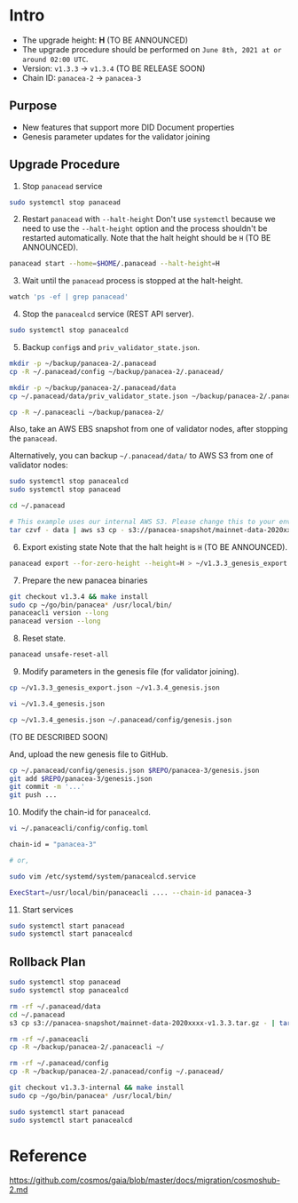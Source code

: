 # Intro

- The upgrade height: **H** (TO BE ANNOUNCED)
- The upgrade procedure should be performed on `June 8th, 2021 at or around 02:00 UTC`.
- Version: `v1.3.3` -> `v1.3.4` (TO BE RELEASE SOON)
- Chain ID: `panacea-2` -> `panacea-3`


## Purpose

- New features that support more DID Document properties
- Genesis parameter updates for the validator joining


## Upgrade Procedure

1. Stop `panacead` service
```bash
sudo systemctl stop panacead
```

2. Restart `panacead` with `--halt-height`
Don't use `systemctl` because we need to use the `--halt-height` option and the process shouldn't be restarted automatically.
Note that the halt height should be `H` (TO BE ANNOUNCED).
```bash
panacead start --home=$HOME/.panacead --halt-height=H
```

3. Wait until the `panacead` process is stopped at the halt-height.
```bash
watch 'ps -ef | grep panacead'
```

4. Stop the `panacealcd` service (REST API server).
```bash
sudo systemctl stop panacealcd
```

5. Backup `config`s and `priv_validator_state.json`.

```bash
mkdir -p ~/backup/panacea-2/.panacead
cp -R ~/.panacead/config ~/backup/panacea-2/.panacead/

mkdir -p ~/backup/panacea-2/.panacead/data
cp ~/.panacead/data/priv_validator_state.json ~/backup/panacea-2/.panacead/data

cp -R ~/.panaceacli ~/backup/panacea-2/
```

Also, take an AWS EBS snapshot from one of validator nodes, after stopping the `panacead`.

Alternatively, you can backup `~/.panacead/data/` to AWS S3 from one of validator nodes:
```bash
sudo systemctl stop panacealcd
sudo systemctl stop panacead

cd ~/.panacead

# This example uses our internal AWS S3. Please change this to your environment.
tar czvf - data | aws s3 cp - s3://panacea-snapshot/mainnet-data-2020xxxx-v1.3.3.tar.gz
```

6. Export existing state
Note that the halt height is `H` (TO BE ANNOUNCED).
```bash
panacead export --for-zero-height --height=H > ~/v1.3.3_genesis_export.json
```

7. Prepare the new panacea binaries
```bash
git checkout v1.3.4 && make install
sudo cp ~/go/bin/panacea* /usr/local/bin/
panaceacli version --long
panacead version --long
```

8. Reset state.
```bash
panacead unsafe-reset-all
```

9. Modify parameters in the genesis file (for validator joining).
```bash
cp ~/v1.3.3_genesis_export.json ~/v1.3.4_genesis.json

vi ~/v1.3.4_genesis.json

cp ~/v1.3.4_genesis.json ~/.panacead/config/genesis.json
```
(TO BE DESCRIBED SOON)

And, upload the new genesis file to GitHub.
```bash
cp ~/.panacead/config/genesis.json $REPO/panacea-3/genesis.json
git add $REPO/panacea-3/genesis.json
git commit -m '...'
git push ...
```

10. Modify the chain-id for `panacealcd`.
```bash
vi ~/.panaceacli/config/config.toml

chain-id = "panacea-3"

# or,

sudo vim /etc/systemd/system/panacealcd.service

ExecStart=/usr/local/bin/panaceacli .... --chain-id panacea-3
```

11. Start services

```bash
sudo systemctl start panacead
sudo systemctl start panacealcd
```


## Rollback Plan

```bash
sudo systemctl stop panacead
sudo systemctl stop panacealcd

rm -rf ~/.panacead/data
cd ~/.panacead
s3 cp s3://panacea-snapshot/mainnet-data-2020xxxx-v1.3.3.tar.gz - | tar -xzv

rm -rf ~/.panaceacli
cp -R ~/backup/panacea-2/.panaceacli ~/

rm -rf ~/.panacead/config
cp -R ~/backup/panacea-2/.panacead/config ~/.panacead/

git checkout v1.3.3-internal && make install
sudo cp ~/go/bin/panacea* /usr/local/bin/

sudo systemctl start panacead
sudo systemctl start panacealcd
```


# Reference
https://github.com/cosmos/gaia/blob/master/docs/migration/cosmoshub-2.md
